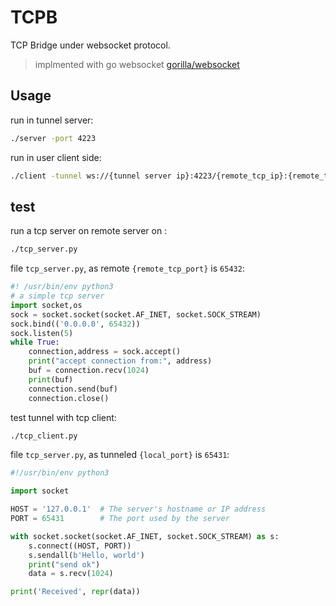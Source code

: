 # TCPB

TCP Bridge under websocket protocol.

> implmented with go websocket [gorilla/websocket](https://github.com/gorilla/websocket)


## Usage

run in tunnel server:

```bash
./server -port 4223
```

run in user client side:

```bash
./client -tunnel ws://{tunnel server ip}:4223/{remote_tcp_ip}:{remote_tcp_port} -port {local_port}
```


## test

run a tcp server on remote server on :

```bash
./tcp_server.py
```

file `tcp_server.py`, as remote `{remote_tcp_port}` is `65432`:
```python
#! /usr/bin/env python3
# a simple tcp server
import socket,os
sock = socket.socket(socket.AF_INET, socket.SOCK_STREAM)
sock.bind(('0.0.0.0', 65432))
sock.listen(5)
while True:
    connection,address = sock.accept()
    print("accept connection from:", address)
    buf = connection.recv(1024)
    print(buf)
    connection.send(buf)
    connection.close()

```

test tunnel with tcp client:

```bash
./tcp_client.py
```

file `tcp_server.py`, as tunneled `{local_port}` is `65431`:
```python
#!/usr/bin/env python3

import socket

HOST = '127.0.0.1'  # The server's hostname or IP address
PORT = 65431        # The port used by the server

with socket.socket(socket.AF_INET, socket.SOCK_STREAM) as s:
    s.connect((HOST, PORT))
    s.sendall(b'Hello, world')
    print("send ok")
    data = s.recv(1024)

print('Received', repr(data))
```